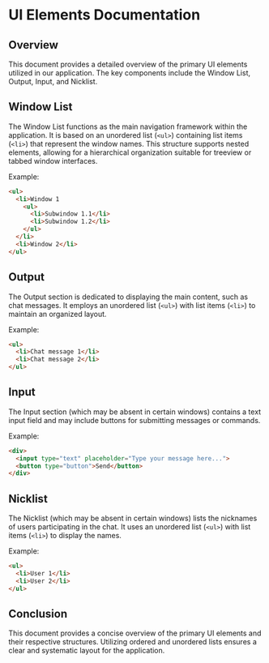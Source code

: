 # UI Elements Documentation

## Overview
This document provides a detailed overview of the primary UI elements utilized in our application. The key components include the Window List, Output, Input, and Nicklist.

## Window List
The Window List functions as the main navigation framework within the application. It is based on an unordered list (`<ul>`) containing list items (`<li>`) that represent the window names. This structure supports nested elements, allowing for a hierarchical organization suitable for treeview or tabbed window interfaces.

Example:
```html
<ul>
  <li>Window 1
    <ul>
      <li>Subwindow 1.1</li>
      <li>Subwindow 1.2</li>
    </ul>
  </li>
  <li>Window 2</li>
</ul>
```

## Output
The Output section is dedicated to displaying the main content, such as chat messages. It employs an unordered list (`<ul>`) with list items (`<li>`) to maintain an organized layout.

Example:
```html
<ul>
  <li>Chat message 1</li>
  <li>Chat message 2</li>
</ul>
```

## Input
The Input section (which may be absent in certain windows) contains a text input field and may include buttons for submitting messages or commands.

Example:
```html
<div>
  <input type="text" placeholder="Type your message here...">
  <button type="button">Send</button>
</div>
```

## Nicklist
The Nicklist (which may be absent in certain windows) lists the nicknames of users participating in the chat. It uses an unordered list (`<ul>`) with list items (`<li>`) to display the names.

Example:
```html
<ul>
  <li>User 1</li>
  <li>User 2</li>
</ul>
```

## Conclusion
This document provides a concise overview of the primary UI elements and their respective structures. Utilizing ordered and unordered lists ensures a clear and systematic layout for the application.